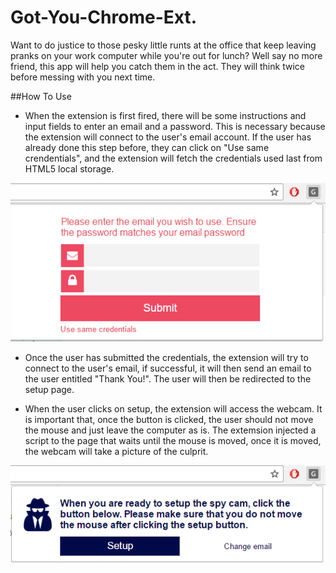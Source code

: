 # Got-You-Chrome-Ext.
Want to do justice to those pesky little runts at the office that keep leaving pranks on your work computer while you're out for lunch?
Well say no more friend, this app will help you catch them in the act. They will think twice before messing with you next time.

##How To Use
* When the extension is first fired, there will be some instructions and input fields to enter an email and a password. This is necessary because the extension will connect to the user's email account. If the user has already done this step before, they can click on "Use same crendentials", and the extension will fetch the credentials used last from HTML5 local storage.

![Alt text](/images/step1.PNG)

* Once the user has submitted the credentials, the extension will try to connect to the user's email, if successful, it will then send an email to the user entitled "Thank You!". The user will then be redirected to the setup page.

* When the user clicks on setup, the extension will access the webcam. It is important that, once the button is clicked, the user should not move the mouse and just leave the computer as is. The extemsion injected a script to the page that waits until the mouse is moved, once it is moved, the webcam will take a picture of the culprit.

![Alt text](/images/step2.PNG)
